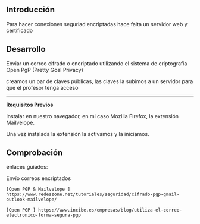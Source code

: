 ## Introducción 
Para hacer conexiones seguriad encriptadas hace falta un servidor web y certificado


## Desarrollo

Enviar un correo cifrado o encriptado utilizando el sistema de criptografia Open PgP (Pretty Goal Privacy)

creamos un par de claves públicas, las claves la subimos a un servidor para que el profesor tenga acceso

---------- 

**Requisitos Previos**

Instalar en nuestro navegador, en mi caso Mozilla Firefox, la extensión Mailvelope.

Una vez instalada la extensión la activamos y la iniciamos.

## Comprobación


enlaces guiados:

Envío correos encriptados 

 

    [Open PGP & Mailvelope ] https://www.redeszone.net/tutoriales/seguridad/cifrado-pgp-gmail-outlook-mailvelope/ 

    [Open PGP ] https://www.incibe.es/empresas/blog/utiliza-el-correo-electronico-forma-segura-pgp 


